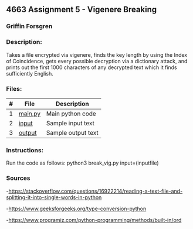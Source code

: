 ## 4663 Assignment 5 - Vigenere Breaking
### Griffin Forsgren
### Description:
Takes a file encrypted via vigenere, finds the key length by using the Index of Coincidence, gets every possible decryption via a dictionary attack, and prints out the first 1000 characters of any decrypted text which it finds sufficiently English. 

### Files:
|   #   | File                       | Description                                                |
| :---: | -------------------------- | ---------------------------------------------------------- |
|   1   | [main.py](./break_vig.py)  | Main python code                                           |
|   2   | [input](./inputfile.txt)   | Sample input text                                          |
|   3   | [output](./output.txt)     | Sample output text                                         |

### Instructions:
Run the code as follows: python3 break_vig.py input=(inputfile)

### Sources
-https://stackoverflow.com/questions/16922214/reading-a-text-file-and-splitting-it-into-single-words-in-python

-https://www.geeksforgeeks.org/type-conversion-python

-https://www.programiz.com/python-programming/methods/built-in/ord
